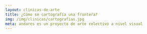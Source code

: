 ```yaml
---
layout: clinicas-de-arte
title: ¿Cómo se cartografía una frontera?
img: /img/clinicas/cartografias.jpg
meta: andares es un proyecto de arte colectivo a nivel visual
---
```


